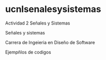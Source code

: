 # ucnlsenalesysistemas
Actividad 2 Señales y Sistemas

Señales y sistemas

Carrera de Ingeieria en Diseño de Software

Ejempñlos de codigos
